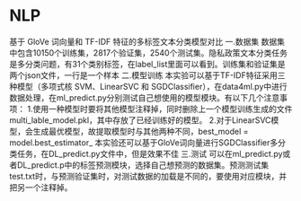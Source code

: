 # NLP
基于 GloVe 词向量和 TF-IDF 特征的多标签文本分类模型对比
一.数据集
数据集中包含10150个训练集，2817个验证集，2540个测试集。隐私政策文本分类任务是多分类问题，有31个类别标签，在label_list里面可以看到。训练集和验证集是两个json文件，一行是一个样本
二.模型训练
本实验可以基于TF-IDF特征采用三种模型（多项式核 SVM、LinearSVC  和 SGDClassifier），在data4ml.py中进行数据处理，在ml_predict.py分别测试自己想使用的模型模块。有以下几个注意事项：
1.使用一种模型时要将其他模型注释掉，同时删除上一个模型训练生成的文件multi_lable_model.pkl，其中存放了已经训练好的模型。
2.对于LinearSVC模型，会生成最优模型，故提取模型时与其他两种不同，best_model = model.best_estimator_
本实验还可以基于GloVe词向量进行SGDClassifier多分类任务，在DL_predict.py文件中，但是效果不佳
三.测试
可以在ml_predict.py或者DL_predict.p中的标签预测模块，选择自己想预测的数据集。预测测试集test.txt时，与预测验证集时，对测试数据的加载是不同的，要使用对应模块，并把另一个注释掉。

